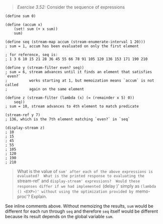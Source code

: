 > *Exercise 3.52:* Consider the sequence of expressions

```{racket}
(define sum 0)

(define (accum x)
    (set! sum (+ x sum))
    sum)

(define seq (stream-map accum (stream-enumerate-interval 1 20)))
; sum = 1, accum has been evaluated on only the first element

; for reference, seq is:
; 1 3 6 10 15 21 28 36 45 55 66 78 91 105 120 136 153 171 190 210

(define y (stream-filter even? seq))
; sum = 6, stream advances until it finds an element that satisfies `even?`
;          works starting at 1, but memoization means `accum` is not called
;          again on the same element

(define z (stream-filter (lambda (x) (= (remainder x 5) 0))
    seq))
; sum = 10, stream advances to 4th element to match predicate

(stream-ref y 7)
; 136, which is the 7th element matching `even?` in `seq`

(display-stream z)
; 10
; 15
; 45
; 55
; 105
; 120
; 190
; 210
```

> What is the value of `sum' after each of the above expressions is
> evaluated?  What is the printed response to evaluating the
> `stream-ref' and `display-stream' expressions?  Would these
> responses differ if we had implemented `(delay <EXP>)' simply as
> `(lambda () <EXP>)' without using the optimization provided by
> `memo-proc'?  Explain.

See inline comments above. Without memoizing the results, `sum` would
be different for each run through `seq` and therefore `seq` itself
would be different because its result depends on the global variable
`sum`.

